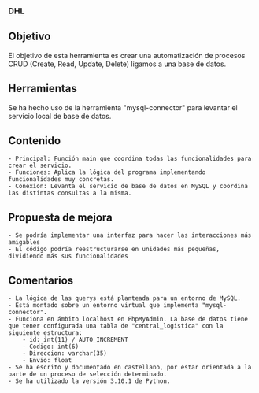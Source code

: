 ### DHL

## Objetivo
El objetivo de esta herramienta es crear una automatización de procesos CRUD (Create, Read, Update, Delete) ligamos a una base de datos.

## Herramientas
Se ha hecho uso de la herramienta "mysql-connector" para levantar el servicio local de base de datos.

## Contenido
    - Principal: Función main que coordina todas las funcionalidades para crear el servicio.
    - Funciones: Aplica la lógica del programa implementando funcionalidades muy concretas.
    - Conexion: Levanta el servicio de base de datos en MySQL y coordina las distintas consultas a la misma.

## Propuesta de mejora
    - Se podría implementar una interfaz para hacer las interacciones más amigables
    - El código podría reestructurarse en unidades más pequeñas, dividiendo más sus funcionalidades

## Comentarios
    - La lógica de las querys está planteada para un entorno de MySQL.
    - Está montado sobre un entorno virtual que implementa "mysql-connector".
    - Funciona en ámbito localhost en PhpMyAdmin. La base de datos tiene que tener configurada una tabla de "central_logistica" con la siguiente estructura:
        - id: int(11) / AUTO_INCREMENT
        - Codigo: int(6)
        - Direccion: varchar(35)
        - Envio: float
    - Se ha escrito y documentado en castellano, por estar orientada a la parte de un proceso de selección determinado.
    - Se ha utilizado la versión 3.10.1 de Python.
